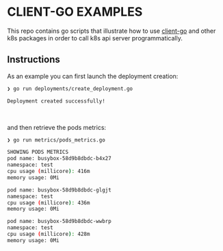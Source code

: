 # CLIENT-GO EXAMPLES

This repo contains go scripts that illustrate how to use <a href="https://github.com/kubernetes/client-go">client-go</a> and other
<br/>
k8s packages in order to call k8s api server programmatically.

## Instructions
As an example you can first launch the deployment creation:
```sh
❯ go run deployments/create_deployment.go

Deployment created successfully!
```
<br/>

and then retrieve the pods metrics:
```sh
❯ go run metrics/pods_metrics.go

SHOWING PODS METRICS
pod name: busybox-58d9b8dbdc-b4x27
namespace: test
cpu usage (millicore): 416m
memory usage: 0Mi

pod name: busybox-58d9b8dbdc-glgjt
namespace: test
cpu usage (millicore): 436m
memory usage: 0Mi

pod name: busybox-58d9b8dbdc-wwbrp
namespace: test
cpu usage (millicore): 428m
memory usage: 0Mi
```
